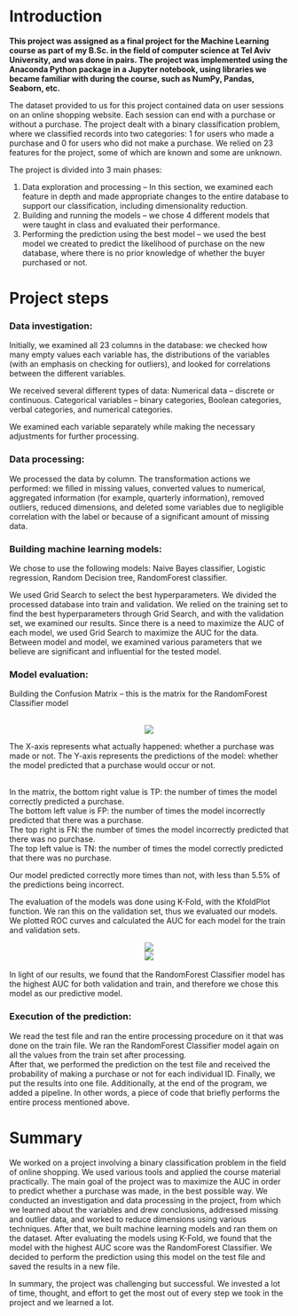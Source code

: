 # Introduction
<b>This project was assigned as a final project for the Machine Learning course as part of my B.Sc. in the field of computer science at Tel Aviv University, and was done in pairs.
The project was implemented using the Anaconda Python package in a Jupyter notebook, using libraries we became familiar with during the course, such as NumPy, Pandas, Seaborn, etc.</b>

The dataset provided to us for this project contained data on user sessions on an online shopping website. Each session can end with a purchase or without a purchase.
The project dealt with a binary classification problem, where we classified records into two categories: 
1 for users who made a purchase and 0 for users who did not make a purchase. We relied on 23 features for the project, some of which are known and some are unknown. 

The project is divided into 3 main phases: 
1. Data exploration and processing – In this section, we examined each feature in depth and made appropriate changes to the entire database to support our classification, including dimensionality reduction.
2. Building and running the models – we chose 4 different models that were taught in class and evaluated their performance.
3. Performing the prediction using the best model – we used the best model we created to predict the likelihood of purchase on the new database, where there is no prior knowledge of whether the buyer purchased or not.

# Project steps

### Data investigation:

Initially, we examined all 23 columns in the database: we checked how many empty values each variable has, the distributions of the variables (with an emphasis on checking for outliers), 
and looked for correlations between the different variables. 

We received several different types of data: Numerical data – discrete or continuous.
Categorical variables – binary categories, Boolean categories, verbal categories, and numerical categories.

We examined each variable separately while making the necessary adjustments for further processing.

### Data processing:
We processed the data by column. The transformation actions we performed: we filled in missing values, converted values to numerical, 
aggregated information (for example, quarterly information), removed outliers, reduced dimensions, and deleted some variables due to negligible correlation with the label or 
because of a significant amount of missing data.

### Building machine learning models:
We chose to use the following models: Naive Bayes classifier, Logistic regression, Random Decision tree, RandomForest classifier.

We used Grid Search to select the best hyperparameters. We divided the processed database into train and validation.
We relied on the training set to find the best hyperparameters through Grid Search, and with the validation set, we examined our results.
Since there is a need to maximize the AUC of each model, we used Grid Search to maximize the AUC for the data.
Between model and model, we examined various parameters that we believe are significant and influential for the tested model.

### Model evaluation:
Building the Confusion Matrix – this is the matrix for the RandomForest Classifier model
<br><br>
<div align="center">
<img src="https://github.com/user-attachments/assets/c2bac0e7-f633-430b-b080-bb5bc7190d50" class="center">
</div>

The X-axis represents what actually happened: whether a purchase was made or not. The Y-axis represents the predictions of the model: whether the model predicted that a purchase would occur or not.

<br>In the matrix, the bottom right value is TP: the number of times the model correctly predicted a purchase. 
<br>The bottom left value is FP: the number of times the model incorrectly predicted that there was a purchase.
<br>The top right is FN: the number of times the model incorrectly predicted that there was no purchase.
<br>The top left value is TN: the number of times the model correctly predicted that there was no purchase.  

Our model predicted correctly more times than not, with less than 5.5% of the predictions being incorrect.

The evaluation of the models was done using K-Fold, with the KfoldPlot function. We ran this on the validation set, thus we evaluated our models. 
We plotted ROC curves and calculated the AUC for each model for the train and validation sets. 
<div align="center">
<img src="https://github.com/user-attachments/assets/ec75a8e8-a681-44d6-8509-57549d494bac" class="center">
</div>
<div align="center">
<img src="https://github.com/user-attachments/assets/0d2e5b1b-ae80-40c4-ab7b-6fc29ebf0f26" class="center">
</div>
<br>
In light of our results, we found that the RandomForest Classifier model has the highest AUC for both validation and train, and therefore we chose this model as our predictive model.

### Execution of the prediction:
We read the test file and ran the entire processing procedure on it that was done on the train file. 
We ran the RandomForest Classifier model again on all the values from the train set after processing.  
After that, we performed the prediction on the test file and received the probability of making a purchase or not for each individual ID. 
Finally, we put the results into one file. Additionally, at the end of the program, we added a pipeline. In other words, a piece of code that briefly performs the entire process mentioned above.

# Summary
We worked on a project involving a binary classification problem in the field of online shopping. 
We used various tools and applied the course material practically. The main goal of the project was to maximize the AUC in order to predict whether a purchase was made, in the best possible way.
We conducted an investigation and data processing in the project, from which we learned about the variables and drew conclusions, 
addressed missing and outlier data, and worked to reduce dimensions using various techniques. 
After that, we built machine learning models and ran them on the dataset. 
After evaluating the models using K-Fold, we found that the model with the highest AUC score was the RandomForest Classifier. 
We decided to perform the prediction using this model on the test file and saved the results in a new file. 


In summary, the project was challenging but successful. We invested a lot of time, thought, and effort to get the most out of every step we took in the project and we learned a lot.
